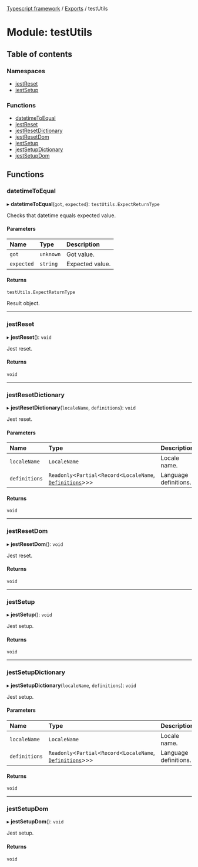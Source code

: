 [Typescript framework](../index.md) / [Exports](../modules.md) / testUtils

# Module: testUtils

## Table of contents

### Namespaces

- [jestReset](testUtils.jestReset.md)
- [jestSetup](testUtils.jestSetup.md)

### Functions

- [datetimeToEqual](testUtils.md#datetimetoequal)
- [jestReset](testUtils.md#jestreset)
- [jestResetDictionary](testUtils.md#jestresetdictionary)
- [jestResetDom](testUtils.md#jestresetdom)
- [jestSetup](testUtils.md#jestsetup)
- [jestSetupDictionary](testUtils.md#jestsetupdictionary)
- [jestSetupDom](testUtils.md#jestsetupdom)

## Functions

### datetimeToEqual

▸ **datetimeToEqual**(`got`, `expected`): `testUtils.ExpectReturnType`

Checks that datetime equals expected value.

#### Parameters

| Name | Type | Description |
| :------ | :------ | :------ |
| `got` | `unknown` | Got value. |
| `expected` | `string` | Expected value. |

#### Returns

`testUtils.ExpectReturnType`

Result object.

___

### jestReset

▸ **jestReset**(): `void`

Jest reset.

#### Returns

`void`

___

### jestResetDictionary

▸ **jestResetDictionary**(`localeName`, `definitions`): `void`

Jest reset.

#### Parameters

| Name | Type | Description |
| :------ | :------ | :------ |
| `localeName` | `LocaleName` | Locale name. |
| `definitions` | `Readonly`<`Partial`<`Record`<`LocaleName`, [`Definitions`](../classes/facade_implementations_lang_dictionary_Definitions.Definitions.md)\>\>\> | Language definitions. |

#### Returns

`void`

___

### jestResetDom

▸ **jestResetDom**(): `void`

Jest reset.

#### Returns

`void`

___

### jestSetup

▸ **jestSetup**(): `void`

Jest setup.

#### Returns

`void`

___

### jestSetupDictionary

▸ **jestSetupDictionary**(`localeName`, `definitions`): `void`

Jest setup.

#### Parameters

| Name | Type | Description |
| :------ | :------ | :------ |
| `localeName` | `LocaleName` | Locale name. |
| `definitions` | `Readonly`<`Partial`<`Record`<`LocaleName`, [`Definitions`](../classes/facade_implementations_lang_dictionary_Definitions.Definitions.md)\>\>\> | Language definitions. |

#### Returns

`void`

___

### jestSetupDom

▸ **jestSetupDom**(): `void`

Jest setup.

#### Returns

`void`
